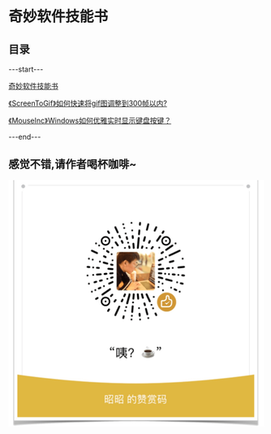 # 奇妙软件技能书


## 目录

---start---

[奇妙软件技能书](https://www.v2fy.com/p/000readme_wundersoftskills/)


[《ScreenToGif》如何快速将gif图调整到300帧以内?](https://www.v2fy.com/p/001-screenToGif/)


[《MouseInc》Windows如何优雅实时显示键盘按键？](https://www.v2fy.com/p/002-ｍouseinc/)

---end---



## 感觉不错,请作者喝杯咖啡~

![](https://raw.githubusercontent.com/zhaoolee/jikemiji/master/README/c4fdea49e11241e392d6bcaa33855897.png)